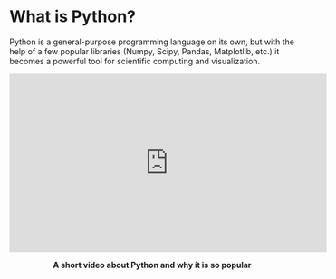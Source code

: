 # What is Python?

Python is a general-purpose programming language on its own, but with the help of a few popular libraries (Numpy, Scipy, Pandas, Matplotlib, etc.) 
it becomes a powerful tool for scientific computing and visualization. 

<div class="wrapper" >
  <iframe width="560" height="315" src="https://www.youtube.com/embed/Y8Tko2YC5hA" frameborder="0" allow="accelerometer; autoplay; encrypted-media; gyroscope; picture-in-picture" allowfullscreen></iframe>
</div>
<p align="center"><b>A short video about Python and why it is so popular</b></p>
